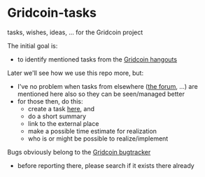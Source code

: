 # Gridcoin-tasks
tasks, wishes, ideas, ... for the Gridcoin project

The initial goal is:
* to identify mentioned tasks from the [Gridcoin hangouts](https://steemit.com/gridcoin/@cm-steem/gridcoin-community-hangout-episode-guide)

Later we'll see how we use this repo more, but:
* I've no problem when tasks from elsewhere ([the forum](https://cryptocointalk.com/forum/464-gridcoin-grc/), ...) are mentioned here also so they can be seen/managed better
* for those then, do this: 
  * create a task [here](https://github.com/Erkan-Yilmaz/Gridcoin-tasks/issues), and 
   * do a short summary
   * link to the external place
   * make a possible time estimate for realization
   * who is or might be possible to realize/implement 

Bugs obviously belong to the [Gridcoin bugtracker](https://github.com/gridcoin/Gridcoin-Research/issues)
* before reporting there, please search if it exists there already
